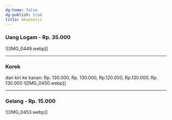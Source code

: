 ```yaml
---
dg-home: false
dg-publish: true
title: Aksesoris
---
```

### Uang Logam - Rp. 35.000
![[IMG_0449.webp]]
***
### Korek
dari kiri ke kanan: Rp. 130.000, Rp. 130.000, Rp.120.000, Rp.130.000, Rp. 130.000
![[IMG_0450.webp]]
***
### Gelang - Rp. 15.000
![[IMG_0453.webp]]
